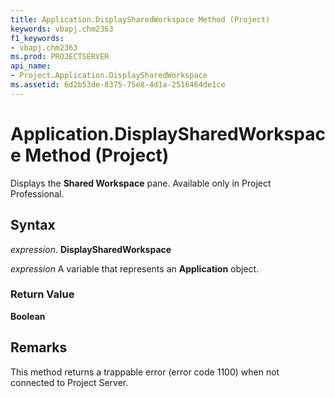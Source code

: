 ```yaml
---
title: Application.DisplaySharedWorkspace Method (Project)
keywords: vbapj.chm2363
f1_keywords:
- vbapj.chm2363
ms.prod: PROJECTSERVER
api_name:
- Project.Application.DisplaySharedWorkspace
ms.assetid: 6d2b53de-8375-75e8-4d1a-2516464de1ce
---
```



# Application.DisplaySharedWorkspace Method (Project)

Displays the  **Shared Workspace** pane. Available only in Project Professional.


## Syntax

 _expression_. **DisplaySharedWorkspace**

 _expression_ A variable that represents an **Application** object.


### Return Value

 **Boolean**


## Remarks

This method returns a trappable error (error code 1100) when not connected to Project Server.


